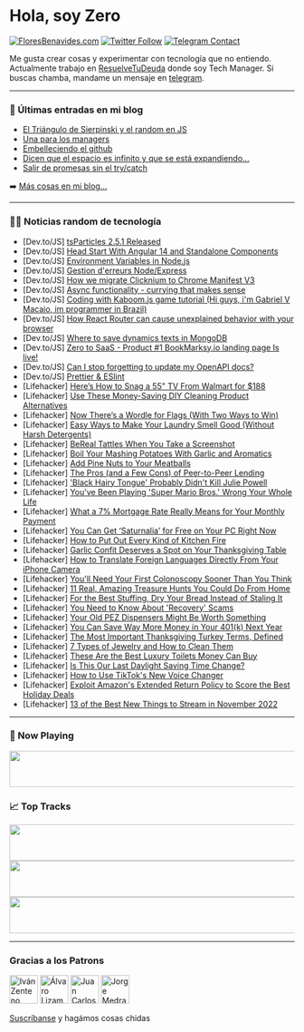 # Hola, soy Zero

[![FloresBenavides.com](https://img.shields.io/website?down_message=oops&label=MiBlog&style=for-the-badge&up_message=online&url=https%3A%2F%2Ffloresbenavides.com)](https://floresbenavides.com) [![Twitter Follow](https://img.shields.io/twitter/follow/ZeroDragon?color=%231DA1F2&label=Follow&logo=twitter&logoColor=ffffff&style=for-the-badge)](https://twitter.com/zerodragon) [![Telegram Contact](https://img.shields.io/badge/escr%C3%ADbeme-ZeroDragon-%2326A5E4?style=for-the-badge&logo=telegram)](https://t.me/zerodragon)

Me gusta crear cosas y experimentar con tecnología que no entiendo.
Actualmente trabajo en [ResuelveTuDeuda](http://github.com/resuelve) donde soy Tech Manager.
Si buscas chamba, mandame un mensaje en [telegram](https://t.me/zerodragon).

---

### 📕 Últimas entradas en mi blog
<!-- BLOG-POST-LIST:START -->
- [El Triángulo de Sierpinski y el random en JS](https://floresbenavides.com/el-triangulo-de-sierpinski-y-el-random-en-js/)
- [Una para los managers](https://floresbenavides.com/una-para-los-managers/)
- [Embelleciendo el github](https://floresbenavides.com/embelleciendo-el-github/)
- [Dicen que el espacio es infinito y que se está expandiendo…](https://floresbenavides.com/dicen-que-el-espacio-es-infinito-y-que-se-esta-expandiendo/)
- [Salir de promesas sin el try/catch](https://floresbenavides.com/salir-de-promesas-sin-el-try-catch/)
<!-- BLOG-POST-LIST:END -->

➡️ [Más cosas en mi blog...](https://floresbenavides.com)

---

### 👨‍💻 Noticias random de tecnología
<!-- TECH-POSTS:START -->
- [Dev.to/JS] [tsParticles 2.5.1 Released](https://dev.to/tsparticles/tsparticles-251-released-e27)
- [Dev.to/JS] [Head Start With Angular 14 and Standalone Components](https://dev.to/danywalls/head-start-with-angular-14-and-standalone-components-5ffl)
- [Dev.to/JS] [Environment Variables in Node.js](https://dev.to/benjaminnwokolo/environment-variables-in-nodejs-40a5)
- [Dev.to/JS] [Gestion d&#39;erreurs Node/Express](https://dev.to/admin243/gestion-derreurs-nodeexpress-8e3)
- [Dev.to/JS] [How we migrate Clicknium to Chrome Manifest V3](https://dev.to/kayyolo/how-we-migrate-clicknium-to-chrome-manifest-v3-o6o)
- [Dev.to/JS] [Async functionality - currying that makes sense](https://dev.to/johnkazer/async-functionality-currying-that-makes-sense-58d2)
- [Dev.to/JS] [Coding with Kaboom.js game tutorial &lpar;Hi guys, i&#39;m Gabriel V Macaio, im programmer in Brazil&rpar;](https://dev.to/megauniverse/coding-with-kaboomjs-game-tutorial-hi-guys-im-gabriel-v-macaio-im-programmer-in-brazil-ha7)
- [Dev.to/JS] [How React Router can cause unexplained behavior with your browser](https://dev.to/jaredm/how-react-router-can-cause-unexplained-api-behavior-fa5)
- [Dev.to/JS] [Where to save dynamics texts in MongoDB](https://dev.to/soujiro17/where-to-save-dynamics-texts-in-mongodb-1i0d)
- [Dev.to/JS] [Zero to SaaS - Product #1 BookMarksy.io landing page Is live!](https://dev.to/brandonkylebailey/zero-to-saas-produce-1-bookmarksyio-landing-page-is-live-4ljh)
- [Dev.to/JS] [Can I stop forgetting to update my OpenAPI docs?](https://dev.to/aaronblondeau/can-i-stop-forgetting-to-update-my-openapi-docs-52ma)
- [Dev.to/JS] [Prettier &amp; ESlint](https://dev.to/lostbutton/prettier-eslint-1kp8)
- [Lifehacker] [Here’s How to Snag a 55&quot; TV From Walmart for $188](https://lifehacker.com/here-s-how-to-snag-a-55-tv-from-walmart-for-188-1849732936)
- [Lifehacker] [Use These Money-Saving DIY Cleaning Product Alternatives](https://lifehacker.com/use-these-money-saving-diy-cleaning-product-alternative-1849734244)
- [Lifehacker] [Now There’s a Wordle for Flags &lpar;With Two Ways to Win&rpar;](https://lifehacker.com/now-there-s-a-wordle-for-flags-with-two-ways-to-win-1849734199)
- [Lifehacker] [Easy Ways to Make Your Laundry Smell Good &lpar;Without Harsh Detergents&rpar;](https://lifehacker.com/easy-ways-to-make-your-laundry-smell-good-without-hars-1849733422)
- [Lifehacker] [BeReal Tattles When You Take a Screenshot](https://lifehacker.com/bereal-tattles-when-you-take-a-screenshot-1849733633)
- [Lifehacker] [Boil Your Mashing Potatoes With Garlic and Aromatics](https://lifehacker.com/boil-your-mashing-potatoes-with-garlic-and-aromatics-1849733321)
- [Lifehacker] [Add Pine Nuts to Your Meatballs](https://lifehacker.com/add-pine-nuts-to-your-meatballs-1849732961)
- [Lifehacker] [The Pros &lpar;and a Few Cons&rpar; of Peer-to-Peer Lending](https://lifehacker.com/the-pros-and-a-few-cons-of-peer-to-peer-lending-1849732753)
- [Lifehacker] [&#39;Black Hairy Tongue&#39; Probably Didn&#39;t Kill Julie Powell](https://lifehacker.com/black-hairy-tongue-probably-didnt-kill-julie-powell-1849732656)
- [Lifehacker] [You&#39;ve Been Playing &#39;Super Mario Bros.&#39; Wrong Your Whole Life](https://lifehacker.com/youve-been-playing-super-mario-bros-wrong-your-whole-l-1849732657)
- [Lifehacker] [What a 7% Mortgage Rate Really Means for Your Monthly Payment](https://lifehacker.com/what-a-7-mortgage-rate-really-means-for-your-monthly-p-1849732713)
- [Lifehacker] [You Can Get ‘Saturnalia’ for Free on Your PC Right Now](https://lifehacker.com/you-can-get-saturnalia-for-free-on-your-pc-right-now-1849732584)
- [Lifehacker] [How to Put Out Every Kind of Kitchen Fire](https://lifehacker.com/how-to-put-out-every-kind-of-kitchen-fire-1849732334)
- [Lifehacker] [Garlic Confit Deserves a Spot on Your Thanksgiving Table](https://lifehacker.com/garlic-confit-deserves-a-spot-on-your-thanksgiving-tabl-1849731860)
- [Lifehacker] [How to Translate Foreign Languages Directly From Your iPhone Camera](https://lifehacker.com/how-to-translate-foreign-languages-directly-from-your-i-1849731075)
- [Lifehacker] [You&#39;ll Need Your First Colonoscopy Sooner Than You Think](https://lifehacker.com/youll-need-your-first-colonoscopy-sooner-than-you-think-1849730322)
- [Lifehacker] [11 Real, Amazing Treasure Hunts You Could Do From Home](https://lifehacker.com/11-real-amazing-treasure-hunts-you-could-do-from-home-1849730325)
- [Lifehacker] [For the Best Stuffing, Dry Your Bread Instead of Staling It](https://lifehacker.com/for-the-best-stuffing-dry-your-bread-instead-of-stalin-1849729944)
- [Lifehacker] [You Need to Know About &#39;Recovery&#39; Scams](https://lifehacker.com/you-need-to-know-about-recovery-scams-1849729394)
- [Lifehacker] [Your Old PEZ Dispensers Might Be Worth Something](https://lifehacker.com/your-old-pez-dispensers-might-be-worth-something-1849729108)
- [Lifehacker] [You Can Save Way More Money in Your 401&lpar;k&rpar; Next Year](https://lifehacker.com/you-can-save-way-more-money-in-your-401-k-next-year-1849722344)
- [Lifehacker] [The Most Important Thanksgiving Turkey Terms, Defined](https://lifehacker.com/the-most-important-thanksgiving-turkey-terms-defined-1849728686)
- [Lifehacker] [7 Types of Jewelry and How to Clean Them](https://lifehacker.com/7-types-of-jewelry-and-how-to-clean-them-1849728903)
- [Lifehacker] [These Are the Best Luxury Toilets Money Can Buy](https://lifehacker.com/these-are-the-best-luxury-toilets-money-can-buy-1849728547)
- [Lifehacker] [Is This Our Last Daylight Saving Time Change?](https://lifehacker.com/is-this-our-last-daylight-saving-time-change-1849728556)
- [Lifehacker] [How to Use TikTok&#39;s New Voice Changer](https://lifehacker.com/how-to-use-tiktoks-new-voice-changer-1849728311)
- [Lifehacker] [Exploit Amazon&#39;s Extended Return Policy to Score the Best Holiday Deals](https://lifehacker.com/exploit-amazons-extended-return-policy-to-score-the-bes-1849727617)
- [Lifehacker] [13 of the Best New Things to Stream in November 2022](https://lifehacker.com/13-of-the-best-new-things-to-stream-in-november-2022-1849727972)<!-- TECH-POSTS:END -->

---

### 🎵 Now Playing
<a href="https://spotify-now-playing-dun.vercel.app/now-playing?open"><img src="https://spotify-now-playing-dun.vercel.app/now-playing" width="540" height="64"></a>

### 📈 Top Tracks
<a href="https://spotify-now-playing-dun.vercel.app/top-tracks?i=1&open"><img src="https://spotify-now-playing-dun.vercel.app/top-tracks?i=1" width="540" height="64"></a>
<a href="https://spotify-now-playing-dun.vercel.app/top-tracks?i=2&open"><img src="https://spotify-now-playing-dun.vercel.app/top-tracks?i=2" width="540" height="64"></a>
<a href="https://spotify-now-playing-dun.vercel.app/top-tracks?i=3&open"><img src="https://spotify-now-playing-dun.vercel.app/top-tracks?i=3" width="540" height="64"></a>

---

### Gracias a los Patrons
[<img src="https://avatars.githubusercontent.com/u/243380?v=4" alt="Iván Zenteno" width="50px">](https://github.com/k001) [<img src="https://avatars.githubusercontent.com/u/19955639?v=4" alt="Álvaro Lizama" width="50px">](https://github.com/alvarolizama) [<img src="https://avatars.githubusercontent.com/u/2718753?v=4" alt="Juan Carlos Ruiz" width="50px">](https://github.com/JuanCrg90) [<img src="https://avatars.githubusercontent.com/u/37025?v=4" alt="Jorge Medrano" width="50px">](https://github.com/h1pp1e) 

[Suscríbanse](https://www.patreon.com/zerodragon) y hagámos cosas chidas
